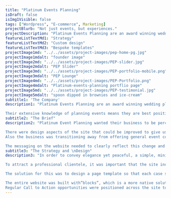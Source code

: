 ```yaml
---
title: "Platinum Events Planning"
isDraft: false
isImg1Visible: false
tags: ["Wordpress", "E-commerce", Marketing]
projectBlurb: "Not just events, but experiences."
projectDescription: "Platinum Events Planning are an award winning wedding planning company that deliver unique and memorable occasions for their clients."
featureListTextMd1: "Strategy"
featureListTextMd2: "Custom design"
featureListTextMd3: "Bespoke templates"
projectImage1md: "../../assets/project-images/pep-home-pg.jpg"
projectImage1mdalt: "founder image"
projectImage2md: "../../assets/project-images/PEP-slider.jpg"
projectImage2mdalt: "PEP Slider"
projectImage3md: "../../assets/project-images/PEP-portfolio-mobile.png"
projectImage3mdalt: "PEP Lounge"
projectImage4md: "../../assets/project-images/PEP-Portfolio.png"
projectImage4mdalt: "Platinum-events-planning portflio page"
projectImage5md: "../../assets/project-images/PEP-testimonial.jpg"
projectImage5mdalt: "spoon dipped in brownies and ice-cream"
subtitle1: 'The Company'
description1: "Platinum Events Planning are an award winning wedding planning company that deliver unique and memorable occasions for their clients. Although crafting an unforgettable experience can be overwhelming, Platinum Events Planning is run by a personable husband and wife couple who understand first hand the challenges that could arise:\n

Their extensive knowledge of planning events means they are best positioned to foresee possible complications and prepare for them, resulting in a stress-free, happy day.  Platinum Event Planning consistently exceeds their clients’ expectations, delivering service to a high, professional standard."
subtitle2: "The Brief"
description2: "Platinum Event Planning wanted their business to be perceived as elegant, luxurious, clean, peaceful and stress-free.  While this is the impression they made with their clients, their website needed to express the same values.\n

There were design aspects of the site that could be improved to give users a better experience and project a more professional image.
Also the business was transitioning away from offering general event coordination and wedding planning to offering wedding planning and coordination services exclusively. \n

The messaging on the website needed to clearly reflect this change and effectively communicate their wealth of experience in the field."
subtitle3: "The Strategy and \nDesign"
description3: "In order to convey elegance yet peaceful, a simple, minimalist colour palette was adopted of black, white, champagne and tones of grey. The layout incorporated a lot of white space, to express exclusivity and from a user experience perspective, allow the eye moments of rest as you moved through each page. The typeface selection also conveyed luxury and was narrowed down to a set of two – in keeping with the minimalist feel.\n

To attract a professional clientele, it was important that the site incorporated professional features. One significant area was to create a portfolio section that showcased the work Platinum Event Planning had done over the years with a look that was sleek yet with content that was easy to digest. This area had to be easy to update as their client portfolio expanded.\n 

The solution for this was to design a page template so that each case study adopted the same look and feel but only required inputting entries into a form to create. An easily updatable custom template was also created for the PEP Lounge ( a term coined by Baya Garden studio) which in contrast to the portfolio area, has a more relaxed, behind the scenes feel.\n

The entire website was built with”blocks”, which is a more native solution to WordPress that produces clean code and excellent performance.
Regular Call to Action opportunities were positioned across the site to optimise for conversion, resulting in a performant, conversion optimised and custom designed site."
---
```


